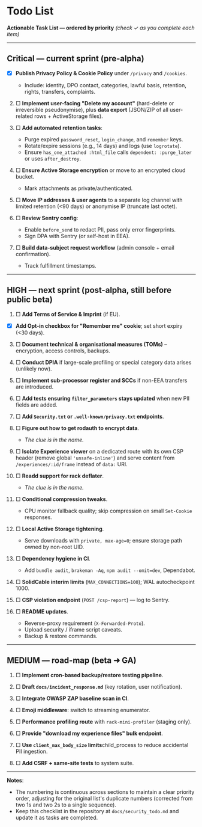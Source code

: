 # Todo List

**Actionable Task List — ordered by priority**
_(check ✓ as you complete each item)_

---

## Critical — current sprint (pre-alpha)

- [x] **Publish Privacy Policy & Cookie Policy** under `/privacy` and `/cookies`.

    - Include: identity, DPO contact, categories, lawful basis, retention, rights, transfers, complaints.

2. □ **Implement user-facing "Delete my account"** (hard-delete or irreversible pseudonymise), plus **data export** (JSON/ZIP of all user-related rows + ActiveStorage files).

3. □ **Add automated retention tasks**:

    - Purge expired `password_reset`, `login_change`, and `remember` keys.
    - Rotate/expire sessions (e.g., 14 days) and logs (use `logrotate`).
    - Ensure `has_one_attached :html_file` calls `dependent: :purge_later` or uses `after_destroy`.

4. □ **Ensure Active Storage encryption** or move to an encrypted cloud bucket.

    - Mark attachments as private/authenticated.

5. □ **Move IP addresses & user agents** to a separate log channel with limited retention (<90 days) or anonymise IP (truncate last octet).

6. □ **Review Sentry config**:

    - Enable `before_send` to redact PII, pass only error fingerprints.
    - Sign DPA with Sentry (or self-host in EEA).

7. □ **Build data-subject request workflow** (admin console + email confirmation).
    - Track fulfillment timestamps.

---

## HIGH — next sprint (post-alpha, still before public beta)

1. □ **Add Terms of Service & Imprint** (if EU).

- [x] **Add Opt-in checkbox for "Remember me" cookie**; set short expiry (<30 days).

3. □ **Document technical & organisational measures (TOMs)** – encryption, access controls, backups.

4. □ **Conduct DPIA** if large-scale profiling or special category data arises (unlikely now).

5. □ **Implement sub-processor register and SCCs** if non-EEA transfers are introduced.

6. □ **Add tests ensuring `filter_parameters` stays updated** when new PII fields are added.

7. □ **Add `Security.txt` or `.well-known/privacy.txt` endpoints**.

8. □ **Figure out how to get rodauth to encrypt data**.

    - _The clue is in the name._

9. □ **Isolate Experience viewer** on a dedicated route with its own CSP header (remove global `'unsafe-inline'`) and serve content from `/experiences/:id/frame` instead of `data:` URI.

10. □ **Readd support for rack deflater**.

    - _The clue is in the name._

11. □ **Conditional compression tweaks**.

    - CPU monitor fallback quality; skip compression on small `Set-Cookie` responses.

12. □ **Local Active Storage tightening**.

    - Serve downloads with `private, max-age=0`; ensure storage path owned by non-root UID.

13. □ **Dependency hygiene in CI**.

    - Add `bundle audit`, `brakeman -Aq`, `npm audit --omit=dev`, Dependabot.

14. □ **SolidCable interim limits** (`MAX_CONNECTIONS=100`); WAL autocheckpoint 1000.

15. □ **CSP violation endpoint** (`POST /csp-report`) — log to Sentry.

16. □ **README updates**.

    - Reverse-proxy requirement (`X-Forwarded-Proto`).
    - Upload security / iframe script caveats.
    - Backup & restore commands.

---

## MEDIUM — road-map (beta ➜ GA)

1. □ **Implement cron-based backup/restore testing pipeline**.

2. □ **Draft `docs/incident_response.md`** (key rotation, user notification).

3. □ **Integrate OWASP ZAP baseline scan in CI**.

4. □ **Emoji middleware**: switch to streaming enumerator.

5. □ **Performance profiling route** with `rack-mini-profiler` (staging only).

6. □ **Provide "download my experience files" bulk endpoint**.

7. □ **Use `client_max_body_size` limits**child_process to reduce accidental PII ingestion.

8. □ **Add CSRF + same-site tests** to system suite.

---

**Notes**:

- The numbering is continuous across sections to maintain a clear priority order, adjusting for the original list's duplicate numbers (corrected from two 1s and two 2s to a single sequence).
- Keep this checklist in the repository at `docs/security_todo.md` and update it as tasks are completed.
